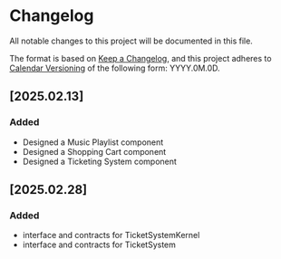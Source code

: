 # Changelog

All notable changes to this project will be documented in this file.

The format is based on [Keep a Changelog](https://keepachangelog.com/en/1.1.0/),
and this project adheres to [Calendar Versioning](https://calver.org/) of
the following form: YYYY.0M.0D.


## [2025.02.13]

### Added

- Designed a Music Playlist component
- Designed a Shopping Cart component
- Designed a Ticketing System component


## [2025.02.28]

### Added
- interface and contracts for TicketSystemKernel
- interface and contracts for TicketSystem